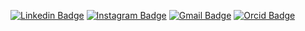 [![Linkedin Badge](https://img.shields.io/badge/-LinkedIn-blue?style=flat-square&logo=Linkedin&logoColor=white&link=https://www.linkedin.com/in/lucasferreiraunb/)](https://www.linkedin.com/in/lucasferreiraunb/)
[![Instagram Badge](https://img.shields.io/badge/-Instagram-C13584?style=flat-square&labelColor=C13584&logo=instagram&logoColor=white&link=https://www.instagram.com/astrofotografianaescola/)](https://www.instagram.com/astrofotografianaescola/)
[![Gmail Badge](https://img.shields.io/badge/-Gmail-c14438?style=flat-square&logo=Gmail&logoColor=white)](mailto:lucasferreiraunb@gmail.com)
[![Orcid Badge](https://img.shields.io/badge/Orcid-grey?style=flat-square&logo=Orcid&logoColor=white&link=https://orcid.org/0000-0002-7945-6005)](https://orcid.org/0000-0002-7945-6005)

